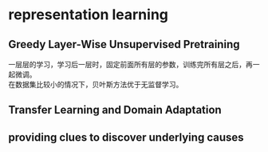 # representation learning

## Greedy Layer-Wise Unsupervised Pretraining
一层层的学习，学习后一层时，固定前面所有层的参数，训练完所有层之后，再一起微调。  
在数据集比较小的情况下，贝叶斯方法优于无监督学习。

## Transfer Learning and Domain Adaptation

## providing clues to discover underlying causes
